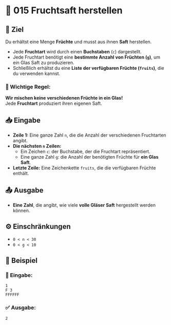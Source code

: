 # 🧃 015 Fruchtsaft herstellen

## 🎯 Ziel
Du erhältst eine Menge **Früchte** und musst aus ihnen **Saft** herstellen.  

- Jede **Fruchtart** wird durch einen **Buchstaben** (`c`) dargestellt.  
- Jede Fruchtart benötigt eine **bestimmte Anzahl von Früchten (`g`)**, um ein Glas Saft zu produzieren.  
- Schließlich erhältst du eine **Liste der verfügbaren Früchte (`fruits`)**, die du verwenden kannst.

### 📌 Wichtige Regel:
**Wir mischen keine verschiedenen Früchte in ein Glas!**  
Jede **Fruchtart** produziert ihren eigenen Saft.

## 📥 Eingabe
- **Zeile 1:** Eine ganze Zahl `n`, die die Anzahl der verschiedenen Fruchtarten angibt.
- **Die nächsten `n` Zeilen:**  
  - Ein Zeichen `c`: der Buchstabe, der die Fruchtart repräsentiert.
  - Eine ganze Zahl `g`: die Anzahl der benötigten Früchte für **ein Glas Saft**.
- **Letzte Zeile:** Eine Zeichenkette `fruits`, die die verfügbaren Früchte enthält.

## 📤 Ausgabe
- **Eine Zahl**, die angibt, wie viele **volle Gläser Saft** hergestellt werden können.

## ⚙️ Einschränkungen
- `0 < n < 30`
- `0 < g < 10`

## 📌 Beispiel

### 📝 Eingabe:
```
1
F 3
FFFFFF
```

### ✅ Ausgabe:
```
2
```
